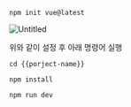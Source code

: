 ```shell
npm init vue@latest
```

![Untitled](https://s3-us-west-2.amazonaws.com/secure.notion-static.com/ff5a1de2-aebd-4423-a2bb-4b7cfe4210d8/Untitled.png)


위와 같이 설정 후 아래 명령어 실행

```shell
cd {{porject-name}}
```

```shell
npm install
```

```shell
npm run dev
```